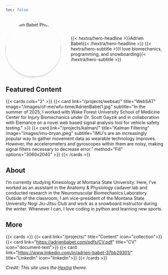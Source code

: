 ```yaml
---
toc: false
---
```


<div class="profile-header">
  <img src="/images/of-me/wfu-bme/headshot.jpg" alt="Adrien Babet Photo" class="headshot-photo" />
  <div class="profile-info">
    {{< hextra/hero-headline >}}Adrien Babet{{< /hextra/hero-headline >}}
    {{< hextra/hero-subtitle >}}I love biomechanics, programming, and snowboarding{{< /hextra/hero-subtitle >}}
  </div>
</div>

## Featured Content

{{< cards cols="2" >}}
  {{< card link="/projects/websat/" title="WebSAT" image="/images/of-me/wfu-bme/AdrienBabet1.jpg" subtitle="In the summer of 2025, I worked with Wake Forest University School of Medicine Center for Injury Biomechanics under Dr. Scott Gayzik and in collaboration with Elemance on a novel web based signal analysis tool for vehicle safety testing." >}}
  {{< card link="/projects/kalman/" title="Kalman Filtering" image="images/imu-bryan.jpeg" subtitle="IMU's are an increasingly popular way to gather movement data as wearable technology improves. However, the accelerometers and gyroscopes within them are noisy, making signal filters necessary to decrease error." method="Fill" options="3060x2040" >}}
{{< /cards >}}

## About
I’m currently studying Kinesiology at Montana State University. Here, I’ve worked as an assistant in the Anatomy & Physiology cadaver lab and conducted research in the Neuromuscular Biomechanics Laboratory. Outside of the classroom, I am vice-president of the Montana State University Nogi Jiu-Jitsu Club and work as a snowboard instructor during the winter. Whenever I can, I love coding in python and learning new sports.

## More

{{< cards >}}
  {{< card link="/projects/" title="Content" icon="collection">}}
  {{< card link="https://adrienbabet.com/pdfs/CV.pdf" title="CV" icon="document-text">}}
  {{< card link="https://www.linkedin.com/in/adrien-babet-37bb29301/" title="LinkedIn" icon="linkedin">}}
{{< /cards >}}

<style>
  .headshot-photo {
    box-shadow: 0 4px 5px rgba(0, 0, 0, 0.15);
  }
  .dark .headshot-photo {
    box-shadow: 0 4px 5px rgba(255, 255, 255, 0.15);
  }

  .profile-header {
    display: flex;
    flex-direction: row;
    gap: 2rem;
    justify-content: flex-start;
    align-items: center;
    margin: 0;
    padding: 0;
  }
  .headshot-photo {
    width: 9rem;
    height: 9rem;
    border-radius: 9999px;
    object-fit: cover;
    margin: 0;
    padding: 0;
    box-shadow: 0 4px 5px rgba(0, 0, 0, 0.15);
  }
  @media (min-width: 768px) {
    .headshot-photo {
      width: 11rem;
      height: 11rem;
    }
  }
  @media (min-width: 1024px) {
    .headshot-photo {
      width: 12rem;
      height: 12rem;
    }
  }
  .dark .headshot-photo {
    box-shadow: 0 4px 5px rgba(255, 255, 255, 0.15);
  }
  .profile-info {
    display: flex;
    flex-direction: column;
    margin: 0;
    padding: 0;
  }
  .profile-info h1 {
    margin: 0 0 0 0;
    padding: 0;
  }
  .profile-info p {
    margin: 0;
    padding: 0;
  }
</style>

*Credit: This site uses the [Hextra](https://github.com/imfing/hextra) theme.*
